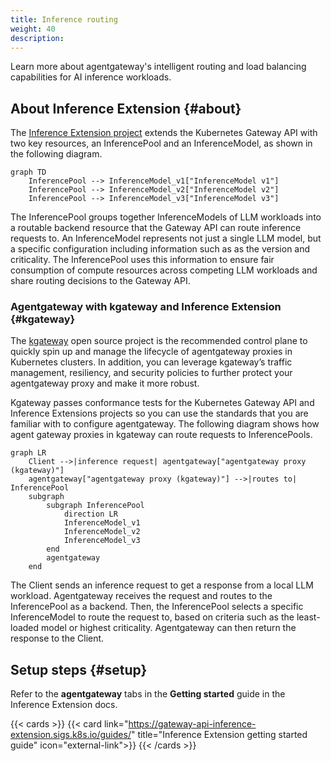 ```yaml
---
title: Inference routing
weight: 40 
description:
---
```


Learn more about agentgateway's intelligent routing and load balancing capabilities for AI inference workloads. 

## About Inference Extension {#about}

The [Inference Extension project](https://gateway-api-inference-extension.sigs.k8s.io/) extends the Kubernetes Gateway API with two key resources, an InferencePool and an InferenceModel, as shown in the following diagram.

```mermaid
graph TD
    InferencePool --> InferenceModel_v1["InferenceModel v1"]
    InferencePool --> InferenceModel_v2["InferenceModel v2"]
    InferencePool --> InferenceModel_v3["InferenceModel v3"]
```

The InferencePool groups together InferenceModels of LLM workloads into a routable backend resource that the Gateway API can route inference requests to. An InferenceModel represents not just a single LLM model, but a specific configuration including information such as as the version and criticality. The InferencePool uses this information to ensure fair consumption of compute resources across competing LLM workloads and share routing decisions to the Gateway API.

### Agentgateway with kgateway and Inference Extension {#kgateway}

The [kgateway](https://kgateway.dev/docs/) open source project is the recommended control plane to quickly spin up and manage the lifecycle of agentgateway proxies in Kubernetes clusters. In addition, you can leverage kgateway’s traffic management, resiliency, and security policies to further protect your agentgateway proxy and make it more robust.

Kgateway passes conformance tests for the Kubernetes Gateway API and Inference Extensions projects so you can use the standards that you are familiar with to configure agentgateway. The following diagram shows how agent gateway proxies in kgateway can route requests to InferencePools. 

```mermaid
graph LR
    Client -->|inference request| agentgateway["agentgateway proxy (kgateway)"]
    agentgateway["agentgateway proxy (kgateway)"] -->|routes to| InferencePool
    subgraph  
        subgraph InferencePool
            direction LR
            InferenceModel_v1
            InferenceModel_v2
            InferenceModel_v3
        end
        agentgateway
    end
```

The Client sends an inference request to get a response from a local LLM workload. Agentgateway receives the request and routes to the InferencePool as a backend. Then, the InferencePool selects a specific InferenceModel to route the request to, based on criteria such as the least-loaded model or highest criticality. Agentgateway can then return the response to the Client.

## Setup steps {#setup}

Refer to the **agentgateway** tabs in the **Getting started** guide in the Inference Extension docs.

{{< cards >}}
  {{< card link="https://gateway-api-inference-extension.sigs.k8s.io/guides/" title="Inference Extension getting started guide" icon="external-link">}}
{{< /cards >}}
